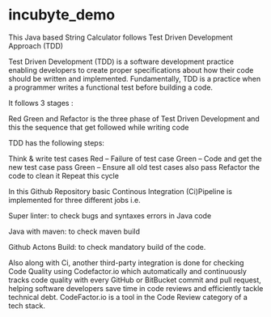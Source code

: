 # incubyte_demo
This Java based String Calculator follows Test Driven Development Approach (TDD)

Test Driven Development (TDD) is a software development practice enabling developers to create proper specifications about how their code should be written and implemented. Fundamentally, TDD is a practice when a programmer writes a functional test before building a code.

It follows 3 stages :

Red
Green and
Refactor
is the three phase of Test Driven Development and this the sequence that get followed while writing code

TDD has the following steps:

Think & write test cases Red – Failure of test case Green – Code and get the new test case pass Green – Ensure all old test cases also pass Refactor the code to clean it Repeat this cycle

In this Github Repository basic Continous Integration (Ci)Pipeline is implemented for three different jobs i.e.

Super linter: to check bugs and syntaxes errors in Java code

Java with maven: to check maven build

Github Actons Build: to check mandatory build of the code.

Also along with Ci, another third-party integration is done for checking Code Quality using Codefactor.io which automatically and continuously tracks code quality with every GitHub or BitBucket commit and pull request, helping software developers save time in code reviews and efficiently tackle technical debt. CodeFactor.io is a tool in the Code Review category of a tech stack.
